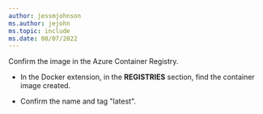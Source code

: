 ```yaml
---
author: jessmjohnson
ms.author: jejohn
ms.topic: include
ms.date: 08/07/2022
---
```


Confirm the image in the Azure Container Registry.

* In the Docker extension, in the **REGISTRIES** section, find the container image created.

* Confirm the name and tag "latest".
